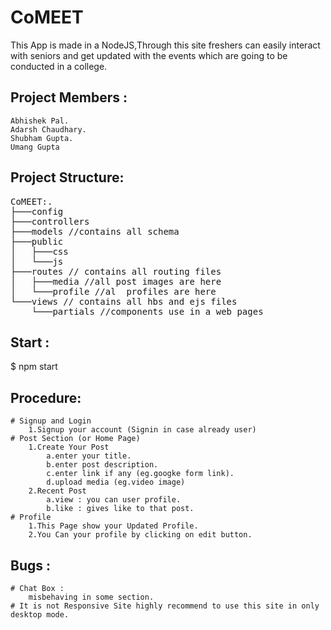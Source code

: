 # CoMEET
This App is made in a NodeJS,Through this site freshers can easily interact with seniors and get updated with the events which are going to be conducted in a college.  
## Project Members :
    Abhishek Pal.
    Adarsh Chaudhary.
    Shubham Gupta.
    Umang Gupta
## Project Structure:
<pre>
CoMEET:.
├───config
├───controllers
├───models //contains all schema 
├───public
│   ├───css
│   └───js
├───routes // contains all routing files
│   ├───media //all post images are here
│   └───profile //al  profiles are here
└───views // contains all hbs and ejs files 
    └───partials //components use in a web pages
</pre>
## Start : 
$ npm start
## Procedure:
    # Signup and Login
        1.Signup your account (Signin in case already user)
    # Post Section (or Home Page)
        1.Create Your Post 
            a.enter your title.
            b.enter post description.
            c.enter link if any (eg.googke form link).
            d.upload media (eg.video image)
        2.Recent Post
            a.view : you can user profile.
            b.like : gives like to that post.
    # Profile
        1.This Page show your Updated Profile.
        2.You Can your profile by clicking on edit button.
## Bugs : 
    # Chat Box :
        misbehaving in some section.
    # It is not Responsive Site highly recommend to use this site in only desktop mode.
        
        

